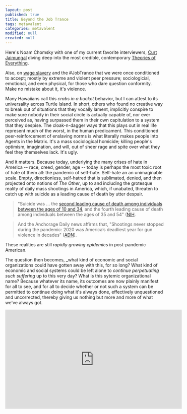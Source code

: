 ```yaml
---
layout: post
published: true
title: Beyond the Job Trance
tags: metavalent
categories: metavalent
modified: null
created: null
---
```


Here's Noam Chomsky with one of my current favorite interviewers, [Curt Jaimungal](https://patreon.com/curtjaimungal) diving deep into the most credible, contemporary [Theories of Everything](https://www.youtube.com/c/TheoriesofEverything).

Also, on [wage slavery](https://youtu.be/c6MU5zQwtT4?t=3661) and the #JobTrance that we were once conditioned to accept; mostly by extreme and violent peer pressure; sociologicial, emotional, and even physical, for those who dare question conformity. Make no mistake about it, it's violence.

Many Hawaiians call this _crabs in a bucket_ behavior, but I can attest to its universality across Turtle Island. In short, others who found no creative way to break out of situations that they vocally lament, implicitly conspire to make sure nobody in their social circle is actually capable of, nor ever perceived as, having surpassed them in their own capitulation to a system that they despise. The cloak-n-dagger ways that this plays out in real life represent much of the worst, in the human predicament. This conditioned peer-reinforcement of enslaving norms is what literally makes people into Agents in the Matrix. It's a mass sociological homicide; killing people's optimism, imagination, and will, out of sheer rage and spite over what they feel they themselves lack. It's ugly.

And it matters. Because today, underlying the many crises of hate in America -- race, creed, gender, age -- today is perhaps the most toxic root of hate of them all: the pandemic of self-hate. Self-hate an an unimaginable scale. Empty, directionless, self-hatred that is sublimated, denied, and then projected onto notions of _The Other_, up to and including the grotesque reality of daily mass shootings in America, which, if unabated, threaten to catch up with suicide as a leading cause of death by utter despair.

> "Suicide was ... the [second leading cause of death among individuals between the ages of 10 and 34](https://www.nimh.nih.gov/health/statistics/suicide.shtml), and the fourth leading cause of death among individuals between the ages of 35 and 54" ([NIH](https://www.nimh.nih.gov/health/statistics/suicide.shtml).

>And the Anchorage Daily news affirms that, "Shootings never stopped during the pandemic: 2020 was America’s deadliest year for gun violence in decades" ([ADN](https://www.adn.com/nation-world/2021/03/24/shootings-never-stopped-during-the-pandemic-2020-was-americas-deadliest-year-for-gun-violence-in-decades/)).

These realities are still _rapidly growing epidemics_ in post-pandemic American.

The question then becomes, _what kind of economic and social organizations could have gotten away with this, for so long? What kind of economic and social systems could be left alone to _continue perpetuating such suffering_ up to this very day? What is this sytemic organizational name? Because whatever its name, its outcomes are now plainly manifest for all to see, and for all to decide whether or not such a system can be permitted to continue doing what it's always done, effectively unquestioned and uncorrected, thereby giving us nothing but more and more of what we've always got. 

<div class="embed-container"><iframe width="560" height="315" src="https://www.youtube.com/embed/c6MU5zQwtT4?t=3661" title="YouTube video player" frameborder="0" allow="accelerometer; autoplay; clipboard-write; encrypted-media; gyroscope; picture-in-picture" allowfullscreen></iframe></div>
